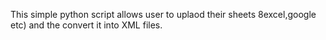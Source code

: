 This simple python script allows user to uplaod their sheets 8excel,google etc) and the convert it into XML files.
